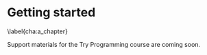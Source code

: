 # Getting started
\label{cha:a_chapter}

Support materials for the Try Programming course are coming soon.